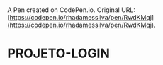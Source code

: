 # 

A Pen created on CodePen.io. Original URL: [https://codepen.io/rhadamessilva/pen/RwdKMqj](https://codepen.io/rhadamessilva/pen/RwdKMqj).

# PROJETO-LOGIN
